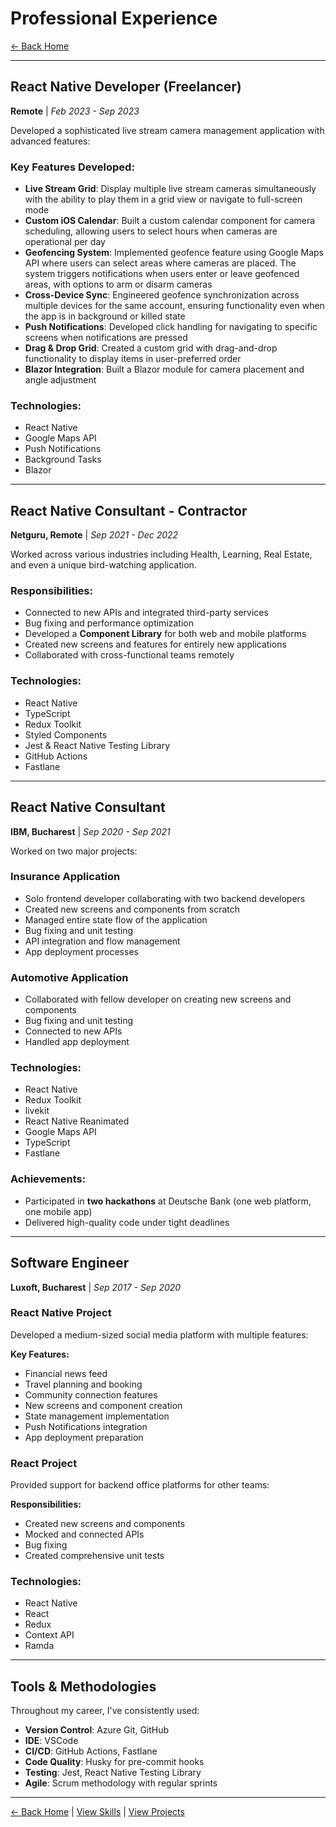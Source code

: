 # Professional Experience

[← Back Home](/)

---

## React Native Developer (Freelancer)
**Remote** | *Feb 2023 - Sep 2023*

Developed a sophisticated live stream camera management application with advanced features:

### Key Features Developed:
- **Live Stream Grid**: Display multiple live stream cameras simultaneously with the ability to play them in a grid view or navigate to full-screen mode
- **Custom iOS Calendar**: Built a custom calendar component for camera scheduling, allowing users to select hours when cameras are operational per day
- **Geofencing System**: Implemented geofence feature using Google Maps API where users can select areas where cameras are placed. The system triggers notifications when users enter or leave geofenced areas, with options to arm or disarm cameras
- **Cross-Device Sync**: Engineered geofence synchronization across multiple devices for the same account, ensuring functionality even when the app is in background or killed state
- **Push Notifications**: Developed click handling for navigating to specific screens when notifications are pressed
- **Drag & Drop Grid**: Created a custom grid with drag-and-drop functionality to display items in user-preferred order
- **Blazor Integration**: Built a Blazor module for camera placement and angle adjustment

### Technologies:
- React Native
- Google Maps API
- Push Notifications
- Background Tasks
- Blazor

---

## React Native Consultant - Contractor
**Netguru, Remote** | *Sep 2021 - Dec 2022*

Worked across various industries including Health, Learning, Real Estate, and even a unique bird-watching application.

### Responsibilities:
- Connected to new APIs and integrated third-party services
- Bug fixing and performance optimization
- Developed a **Component Library** for both web and mobile platforms
- Created new screens and features for entirely new applications
- Collaborated with cross-functional teams remotely

### Technologies:
- React Native
- TypeScript
- Redux Toolkit
- Styled Components
- Jest & React Native Testing Library
- GitHub Actions
- Fastlane

---

## React Native Consultant
**IBM, Bucharest** | *Sep 2020 - Sep 2021*

Worked on two major projects:

### Insurance Application
- Solo frontend developer collaborating with two backend developers
- Created new screens and components from scratch
- Managed entire state flow of the application
- Bug fixing and unit testing
- API integration and flow management
- App deployment processes

### Automotive Application
- Collaborated with fellow developer on creating new screens and components
- Bug fixing and unit testing
- Connected to new APIs
- Handled app deployment

### Technologies:
- React Native
- Redux Toolkit
- livekit
- React Native Reanimated
- Google Maps API
- TypeScript
- Fastlane

### Achievements:
- Participated in **two hackathons** at Deutsche Bank (one web platform, one mobile app)
- Delivered high-quality code under tight deadlines

---

## Software Engineer
**Luxoft, Bucharest** | *Sep 2017 - Sep 2020*

### React Native Project
Developed a medium-sized social media platform with multiple features:

**Key Features:**
- Financial news feed
- Travel planning and booking
- Community connection features
- New screens and component creation
- State management implementation
- Push Notifications integration
- App deployment preparation

### React Project
Provided support for backend office platforms for other teams:

**Responsibilities:**
- Created new screens and components
- Mocked and connected APIs
- Bug fixing
- Created comprehensive unit tests

### Technologies:
- React Native
- React
- Redux
- Context API
- Ramda

---

## Tools & Methodologies

Throughout my career, I've consistently used:
- **Version Control**: Azure Git, GitHub
- **IDE**: VSCode
- **CI/CD**: GitHub Actions, Fastlane
- **Code Quality**: Husky for pre-commit hooks
- **Testing**: Jest, React Native Testing Library
- **Agile**: Scrum methodology with regular sprints

---

[← Back Home](/) | [View Skills](/blog/skills) | [View Projects](/blog/projects)

